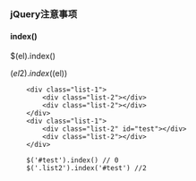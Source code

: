 ### jQuery注意事项

#### index()

$(el).index()

$(el2).index($(el))

```
    <div class="list-1">
        <div class="list-2"></div>
        <div class="list-2"></div>
    </div>
    <div class="list-1">
        <div class="list-2" id="test"></div>
        <div class="list-2"></div>
    </div>

    $('#test').index() // 0
    $('.list2').index('#test') //2
```